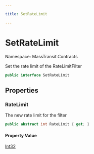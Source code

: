 ```yaml
---

title: SetRateLimit

---
```


# SetRateLimit

Namespace: MassTransit.Contracts

Set the rate limit of the RateLimitFilter

```csharp
public interface SetRateLimit
```

## Properties

### **RateLimit**

The new rate limit for the filter

```csharp
public abstract int RateLimit { get; }
```

#### Property Value

[Int32](https://learn.microsoft.com/en-us/dotnet/api/system.int32)<br/>
